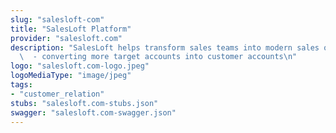 ```yaml
---
slug: "salesloft-com"
title: "SalesLoft Platform"
provider: "salesloft.com"
description: "SalesLoft helps transform sales teams into modern sales organizations\
  \  - converting more target accounts into customer accounts\n"
logo: "salesloft.com-logo.jpeg"
logoMediaType: "image/jpeg"
tags:
- "customer_relation"
stubs: "salesloft.com-stubs.json"
swagger: "salesloft.com-swagger.json"
---
```

